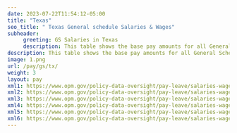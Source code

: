 ```yaml
---
date: 2023-07-22T11:54:12-05:00
title: "Texas"
seo_title: " Texas General schedule Salaries & Wages"
subheader:
     greeting: GS Salaries in Texas
     description: This table shows the base pay amounts for all General Schedule employees based on the 2023 GS Pay Scale, as published by the Office of Personnel Management.
description: This table shows the base pay amounts for all General Schedule employees based on the 2023 GS Pay Scale, as published by the Office of Personnel Management.
image: 1.png
url: /pay/gs/tx/
weight: 3
layout: pay
xml1: https://www.opm.gov/policy-data-oversight/pay-leave/salaries-wages/salary-tables/xml/2023/AU.xml
xml2: https://www.opm.gov/policy-data-oversight/pay-leave/salaries-wages/salary-tables/xml/2023/COL.xml
xml3: https://www.opm.gov/policy-data-oversight/pay-leave/salaries-wages/salary-tables/xml/2023/HOU.xml
xml4: https://www.opm.gov/policy-data-oversight/pay-leave/salaries-wages/salary-tables/xml/2023/LR.xml
xml5: https://www.opm.gov/policy-data-oversight/pay-leave/salaries-wages/salary-tables/xml/2023/SO.xml
xml6: https://www.opm.gov/policy-data-oversight/pay-leave/salaries-wages/salary-tables/xml/2023/RUS.xml
---
```

